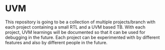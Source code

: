 # UVM

This repository is going to be a collection of multiple projects/branch with each project containing a 
small RTL and a UVM based TB. With each project, UVM learnings will be documented so that it can
be used for debugging in the future. Each project can be experimented with by different features 
and also by different people in the future.
